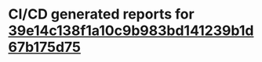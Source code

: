 # CI/CD generated reports for [39e14c138f1a10c9b983bd141239b1d67b175d75](https://github.com/hydephp/develop/commit/39e14c138f1a10c9b983bd141239b1d67b175d75)
